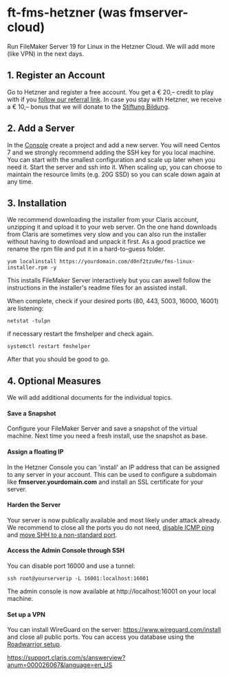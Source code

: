# ft-fms-hetzner (was fmserver-cloud)

Run FileMaker Server 19 for Linux in the Hetzner Cloud. We will add more (like VPN) in the next days.







## 1. Register an Account

Go to Hetzner and register a free account. You get a € 20,– credit to play with if you [follow our referral link](https://hetzner.cloud/?ref=KzxqMaXk51C8). In case you stay  with Hetzner, we receive a € 10,– bonus that we will donate to the [Stiftung Bildung](https://www.stiftungbildung.com). 



## 2. Add a Server

In the [Console](https://console.hetzner.cloud/projects) create a project and add a new server. You will need Centos 7 and we strongly recommend adding the SSH key for you local machine. You can start with the smallest configuration and scale up later when you need it. Start the server and ssh into it. When scaling up, you can choose to maintain the resource limits (e.g. 20G SSD) so you can scale down again at any time. 



## 3. Installation 

We recommend downloading the installer from your Claris account, unzipping it and upload it to your web server. On the one hand downloads from Claris are sometimes very slow and you can also run the installer without having to download and unpack it first. As a good practice we rename the rpm file and put it in a hard-to-guess folder.

`yum localinstall https://yourdomain.com/d0nf2tzu9e/fms-linux-installer.rpm -y`

This installs FileMaker Server interactively but you can aswell follow the instructions in the installer's readme files for an assisted install. 

When complete, check if your desired ports (80, 443, 5003, 16000, 16001) are listening:

`netstat -tulpn`

if necessary restart the fmshelper and check again.

`systemctl restart fmshelper`

After that you should be good to go.



## 4. Optional Measures

We will add additional documents for the individual topics.



#### Save a Snapshot

Configure your FileMaker Server and save a snapshot of the virtual machine. Next time you need a fresh install, use the snapshot as base.



#### Assign a floating IP

In the Hetzner Console you can 'install' an IP address that can be assigned to any server in your account. This can be used to configure a subdomain like **fmserver.yourdomain.com** and install an SSL certificate for your server.



#### Harden the Server

Your server is now publically available and most likely under attack already. We recommend to close all the ports you do not need, [disable ICMP ping](https://www.thegeekstuff.com/2010/07/how-to-disable-ping-replies-in-linux/) and [move SHH to a non-standard port](https://blog.devolutions.net/2017/4/10-steps-to-secure-open-ssh).



#### Access the Admin Console through SSH

You can disable port 16000 and use a tunnel:

`ssh root@yourserverip -L 16001:localhost:16001`

The admin console is now available at http://localhost:16001 on your local machine.



#### Set up a VPN

You can install WireGuard on the server: https://www.wireguard.com/install and close all public ports. You can access you database using the [Roadwarrior setup](https://www.thomas-krenn.com/en/wiki/WireGuard_Basics).



https://support.claris.com/s/answerview?anum=000026067&language=en_US
